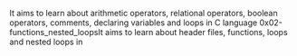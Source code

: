 It aims to learn about arithmetic operators, relational operators, boolean operators, comments, declaring variables and loops in C language
0x02-functions_nested_loopsIt aims to learn about header files, functions, loops and nested loops in
